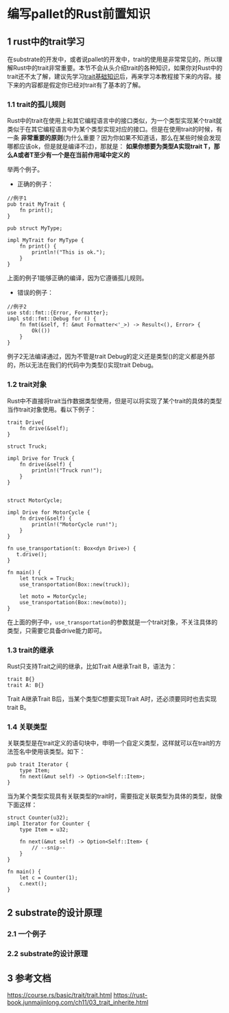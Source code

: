 # 编写pallet的Rust前置知识

## 1 rust中的trait学习
在substrate的开发中，或者说pallet的开发中，trait的使用是非常常见的，所以理解Rust中的trait非常重要。本节不会从头介绍trait的各种知识，如果你对Rust中的trait还不太了解，建议先学习[trait基础知识](https://course.rs/basic/trait/trait.html)后，再来学习本教程接下来的内容。接下来的内容都是假定你已经对trait有了基本的了解。

### 1.1 trait的孤儿规则
Rust中的trait在使用上和其它编程语言中的接口类似，为一个类型实现某个trait就类似于在其它编程语言中为某个类型实现对应的接口。但是在使用trait的时候，有一条 **非常重要的原则**(为什么重要？因为你如果不知道话，那么在某些时候会发现哪都应该ok，但是就是编译不过)，那就是：
**如果你想要为类型A实现trait T，那么A或者T至少有一个是在当前作用域中定义的**

举两个例子。
* 正确的例子：
```
//例子1
pub trait MyTrait {
    fn print();
}

pub struct MyType;

impl MyTrait for MyType {
    fn print() {
        println!("This is ok.");
    }
}
```
上面的例子1能够正确的编译，因为它遵循孤儿规则。

* 错误的例子：
```
//例子2
use std::fmt::{Error, Formatter};
impl std::fmt::Debug for () {
    fn fmt(&self, f: &mut Formatter<'_>) -> Result<(), Error> {
        Ok(())
    }
}
```
例子2无法编译通过，因为不管是trait Debug的定义还是类型()的定义都是外部的，所以无法在我们的代码中为类型()实现trait Debug。

### 1.2 trait对象
Rust中不直接将trait当作数据类型使用，但是可以将实现了某个trait的具体的类型当作trait对象使用。看以下例子：
```
trait Drive{
    fn drive(&self);
}

struct Truck;

impl Drive for Truck {
    fn drive(&self) {
        println!("Truck run!");
    }
}


struct MotorCycle;

impl Drive for MotorCycle {
    fn drive(&self) {
        println!("MotorCycle run!");
    }
}

fn use_transportation(t: Box<dyn Drive>) {
   t.drive(); 
}

fn main() {
    let truck = Truck;
    use_transportation(Box::new(truck));

    let moto = MotorCycle;
    use_transportation(Box::new(moto));
}
```
在上面的例子中，```use_transportation```的参数就是一个trait对象，不关注具体的类型，只需要它具备drive能力即可。

### 1.3 trait的继承
Rust只支持Trait之间的继承，比如Trait A继承Trait B，语法为：
```
trait B{}
trait A: B{}
```
Trait A继承Trait B后，当某个类型C想要实现Trait A时，还必须要同时也去实现trait B。

### 1.4 关联类型
关联类型是在trait定义的语句块中，申明一个自定义类型，这样就可以在trait的方法签名中使用该类型。如下：
```
pub trait Iterator {
    type Item;
    fn next(&mut self) -> Option<Self::Item>;
}
```
当为某个类型实现具有关联类型的trait时，需要指定关联类型为具体的类型，就像下面这样：
```
struct Counter(u32);
impl Iterator for Counter {
    type Item = u32;

    fn next(&mut self) -> Option<Self::Item> {
        // --snip--
    }
}

fn main() {
    let c = Counter(1);
    c.next();
}
```

## 2 substrate的设计原理

### 2.1 一个例子

### 2.2 substrate的设计原理

## 3 参考文档
https://course.rs/basic/trait/trait.html
https://rust-book.junmajinlong.com/ch11/03_trait_inherite.html
